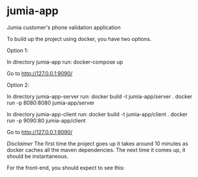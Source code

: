 # jumia-app
Jumia customer's phone validation application

To build up the project using docker, you have two options.

Option 1:

In directory jumia-app run: docker-compose up

Go to http://127.0.0.1:9090/

Option 2:

In directory jumia-app-server run: 
docker build -t jumia-app/server .
docker run -p 8080:8080 jumia-app/server

In directory jumia-app-client run:
docker build -t jumia-app/client .
docker run -p 9090:80 jumia-app/client

Go to http://127.0.0.1:9090/

*Disclaimer* 
The first time the project goes up it takes around 10 minutes as docker caches all the maven dependencies. 
The next time it comes up, it should be instantaneous.

For the front-end, you should expect to see this:
